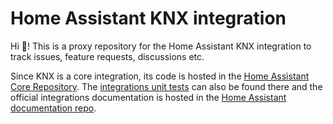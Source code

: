 # Home Assistant KNX integration
Hi 👋! This is a proxy repository for the Home Assistant KNX integration to track issues, feature requests, discussions etc.

Since KNX is a core integration, its code is hosted in the [Home Assistant Core Repository](https://github.com/home-assistant/core/tree/dev/homeassistant/components/knx).
The [integrations unit tests](https://github.com/home-assistant/core/tree/dev/tests/components/knx) can also be found there and the official integrations documentation is hosted in the [Home Assistant documentation repo](https://github.com/home-assistant/home-assistant.io/blob/current/source/_integrations/knx.markdown).
